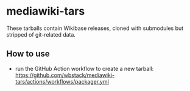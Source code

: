 # mediawiki-tars
These tarballs contain Wikibase releases, cloned with submodules but stripped of git-related data.

## How to use
- run the GitHub Action workflow to create a new tarball: https://github.com/wbstack/mediawiki-tars/actions/workflows/packager.yml
